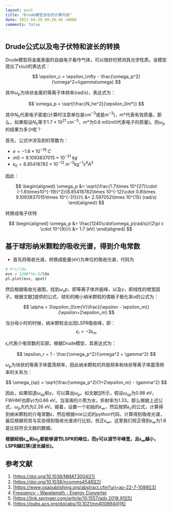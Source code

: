 ```yaml
---
layout: post
title: "Drude模型涉及的计算内容"
date: 2021-04-20 09:20:46 +0800
comments: false
---
```


## Drude公式以及电子伏特和波长的转换

Drude模型将金属表面的自由电子看作气体，可以很好的预测其光学性质。该模型提出了$\epsilon(\omega)$的表达式：

$$
\epsilon_c = \epsilon_\infty - \frac{\omega_p^2}{\omega^2+i\gamma\omega}
$$

其中$\omega_p$为块状金属的等离子体频率(rad/s)，表达式为：

$$
\omega_p = \sqrt{\frac{N_he^2}{\epsilon_0m*}}
$$

其中$N_h$代表电子密度(计算时注意单位是$cm^{-3}$或是$m^{-3}$)，m\*代表有效质量。那么，如果假设$N_h$等于$1.7\times 10^{21}\;cm^{-3}$，m\*为0.8 m0(m0代表电子的质量)。则$\omega_p$的结果为多少呢？

首先，公式中涉及到的常数为：

* $e=-1.6\times10^{-19}\;C$
* $m0=9.1093837015\times 10^{-31}\;kg$
* $\epsilon_0=8.85418782\times 10^{-12}\; m^{-3}kg^{-1}s^4A^2$

因此：

$$
\begin{aligned}
\omega_p &= \sqrt{\frac{1.7\times 10^{27}\cdot (-1.6\times10^{-19})^2}{8.85418782\times 10^{-12}\cdot 0.8\times 9.1093837015\times 10^{-31}}}\\
&= 2.597052\times 10^{15} (rad/s)
\end{aligned}
$$

转换成电子伏特

$$
\begin{aligned}
\omega_p &= \frac{1240\cdot\omega_p(rad/s)}{2\pi c \cdot 10^{9}}\\
&= 1.7 (eV)
\end{aligned}
$$

## 基于球形纳米颗粒的吸收光谱，得到介电常数

* 首先将吸收光谱，转换成能量(eV)为单位的吸收光谱，代码为

```python
# h*c/lda
evs = 1240*1e-3/lda
pl.plot(evs, qext)
```

然后根据吸收光谱图，找到$\omega_sp$，即等离子体共振峰，以及$\gamma$，即线性的增宽因子。根据文献[1]提供的公式，球形的微小纳米颗粒的偶极子极化率$\alpha$的公式为：

$$
\alpha = 3\epsilon_0\rm{V}\frac{(\epsilon - \epsilon_m)}{\epsilon+2\epsilon_m}
$$

当分母小时的时候，纳米颗粒会出现LSPR吸收峰，即：
$$
\epsilon_r = -2\epsilon_m
$$

$\epsilon_r$代表介电常数的实部，根据Drude模型，其表达式为：

$$
\epsilon_r = 1 - \frac{\omega_p^2}{\omega^2 + \gamma^2}
$$

$\omega_p$为块状的等离子体震荡频率，因此纳米颗粒的共振频率和块状等离子体震荡频率的关系为：

$$
\omega_{sp} = \sqrt{\frac{\omega_p^2}{1+2\epsilon_m} - \gamma^2}
$$

因此，如果知道$\omega_{sp}$和$\gamma$，可以算出$\omega_p$。如文献[5]所示，假设$\omega_{sp}$为0.98 eV，FWHM(也即$\gamma$)为0.66 eV。当溶液的介质为水，折射率为1.33。那么根据上述公式，$\omega_p$大约为2.26 eV。接着，设置一个初始的$\epsilon_\infty$，然后按照$\epsilon_c$的公式，计算得到纳米颗粒的介电常数$\epsilon$，然后根据mie公式的python代码，计算得到吸收光谱，最后根据将其与实验得到吸收光谱进行比较，校正$\epsilon_\infty$。这里我们校正得到$\epsilon_\infty$为1.8是比较符合文献的数据。

**根据经验$\epsilon_\infty$和$\omega_p$都能够调节LSPR的峰位，而$\gamma$可以调节半峰宽，且$\epsilon_\infty$越小，LSPR越红移(波长越长)。**


## 参考文献
1. [https://doi.org/10.1038/NMAT3004][1]
2. [https://doi.org/10.1038/ncomms4548][2]
3. [https://www.osapublishing.org/abstract.cfm?uri=ao-22-7-1099][3]
4. [Frequency - Wavelength - Energy Converter][4]
5. [https://link.springer.com/article/10.1557/adv.2018.91][5]
6. [https://pubs.acs.org/doi/abs/10.1021/nn400894d][6]

[1]: https://doi.org/10.1038/NMAT3004
[2]: https://doi.org/10.1038/ncomms4548
[3]: https://www.osapublishing.org/abstract.cfm?uri=ao-22-7-1099
[4]: https://www2.chemistry.msu.edu/faculty/reusch/virttxtjml/cnvcalc.htm
[5]: https://link.springer.com/article/10.1557/adv.2018.91
[6]: https://pubs.acs.org/doi/abs/10.1021/nn400894d
